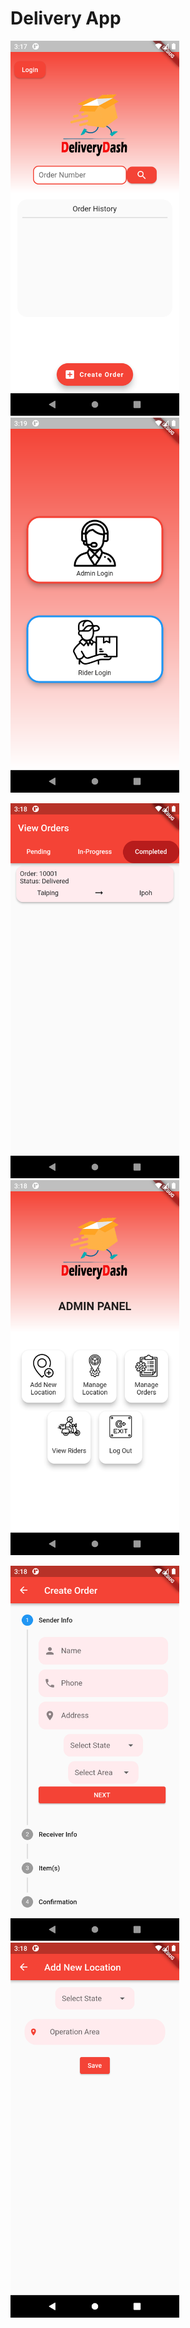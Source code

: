 # Delivery App

<img src="https://github.com/MrHKMY/flutter_delivery_app2/blob/master/assets/images/1.png" height="600">   <img src="https://github.com/MrHKMY/flutter_delivery_app2/blob/master/assets/images/3.png" height="600">

<img src="https://github.com/MrHKMY/flutter_delivery_app2/blob/master/assets/images/5.png" height="600">   <img src="https://github.com/MrHKMY/flutter_delivery_app2/blob/master/assets/images/4.png" height="600">

<img src="https://github.com/MrHKMY/flutter_delivery_app2/blob/master/assets/images/2.png" height="600">   <img src="https://github.com/MrHKMY/flutter_delivery_app2/blob/master/assets/images/6.png" height="600">
